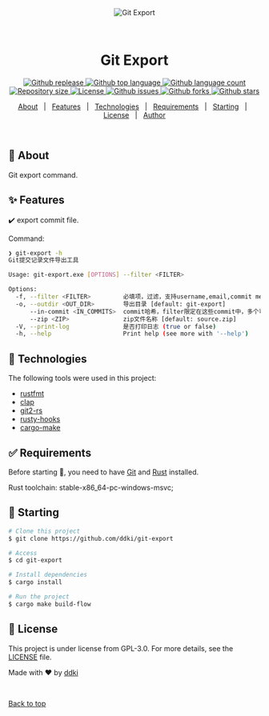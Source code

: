 <div align="center" id="top"> 
  <img src="./.github/app.gif" alt="Git Export" />

&#xa0;

  <!-- <a href="https://gitexport.netlify.app">Demo</a> -->
</div>

<h1 align="center">Git Export</h1>

<p align="center">
  <a href="https://github.com/ddki/git-export/releases">
    <img alt="Github replease" src="https://img.shields.io/github/release/ddki/git-export">
  </a>

  <a href="#">
    <img alt="Github top language" src="https://img.shields.io/github/languages/top/ddki/git-export">
  </a>

  <a href="#">
    <img alt="Github language count" src="https://img.shields.io/github/languages/count/ddki/git-export">
  </a>

  <a href="#">
    <img alt="Repository size" src="https://img.shields.io/github/repo-size/ddki/git-export">
  </a>

  <a href="https://github.com/ddki/git-export/blob/master/LICENSE">
    <img alt="License" src="https://img.shields.io/github/license/ddki/git-export">
  </a>

  <a href="https://github.com/ddki/git-export/issues">
    <img alt="Github issues" src="https://img.shields.io/github/issues/ddki/git-export" />
  </a>

  <a href="https://github.com/ddki/git-export/forks">
    <img alt="Github forks" src="https://img.shields.io/github/forks/ddki/git-export" />
  </a>

  <a href="https://github.com/ddki/git-export/stargazers">
    <img alt="Github stars" src="https://img.shields.io/github/stars/ddki/git-export" />
  </a>
</p>

<!-- Status -->

<!-- <h4 align="center">
	🚧  Git Export 🚀 Under construction...  🚧
</h4>

<hr> -->

<p align="center">
  <a href="#dart-about">About</a> &#xa0; | &#xa0; 
  <a href="#sparkles-features">Features</a> &#xa0; | &#xa0;
  <a href="#rocket-technologies">Technologies</a> &#xa0; | &#xa0;
  <a href="#white_check_mark-requirements">Requirements</a> &#xa0; | &#xa0;
  <a href="#checkered_flag-starting">Starting</a> &#xa0; | &#xa0;
  <a href="#memo-license">License</a> &#xa0; | &#xa0;
  <a href="https://github.com/ddki" target="_blank">Author</a>
</p>

<br>

## :dart: About

Git export command.

## :sparkles: Features

:heavy_check_mark: export commit file.

Command:

```sh
❯ git-export -h
Git提交记录文件导出工具

Usage: git-export.exe [OPTIONS] --filter <FILTER>

Options:
  -f, --filter <FILTER>         必填项，过滤，支持username,email,commit message...
  -o, --outdir <OUT_DIR>        导出目录 [default: git-export]
      --in-commit <IN_COMMITS>  commit哈希，filter限定在这些commit中，多个可以使用逗号分隔
      --zip <ZIP>               zip文件名称 [default: source.zip]
  -V, --print-log               是否打印日志 (true or false)
  -h, --help                    Print help (see more with '--help')
```

## :rocket: Technologies

The following tools were used in this project:

- [rustfmt](https://github.com/rust-lang/rustfmt)
- [clap](https://github.com/clap-rs/clap)
- [git2-rs](https://github.com/rust-lang/git2-rs)
- [rusty-hooks](https://github.com/rusty-hook)
- [cargo-make](https://sagiegurari.github.io/cargo-make/)

## :white_check_mark: Requirements

Before starting :checkered_flag:, you need to have [Git](https://git-scm.com) and [Rust](https://www.rust-lang.org/) installed.

Rust toolchain: stable-x86_64-pc-windows-msvc;

## :checkered_flag: Starting

```bash
# Clone this project
$ git clone https://github.com/ddki/git-export

# Access
$ cd git-export

# Install dependencies
$ cargo install

# Run the project
$ cargo make build-flow

```

## :memo: License

This project is under license from GPL-3.0. For more details, see the [LICENSE](LICENSE) file.

Made with :heart: by <a href="https://github.com/ddki" target="_blank">ddki</a>

&#xa0;

<a href="#top">Back to top</a>
